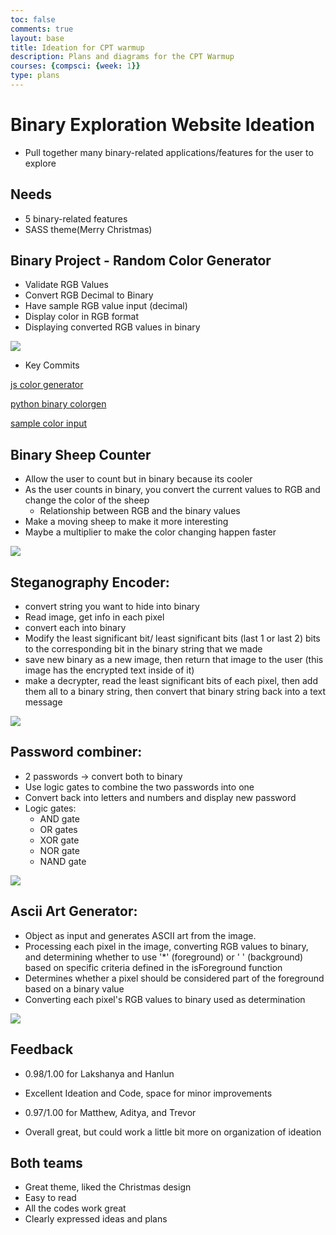 ```yaml
---
toc: false
comments: true
layout: base
title: Ideation for CPT warmup
description: Plans and diagrams for the CPT Warmup
courses: {compsci: {week: 1}}
type: plans
---
```

# Binary Exploration Website Ideation
- Pull together many binary-related applications/features for the user to explore

## Needs
- 5 binary-related features
- SASS theme(Merry Christmas)


## Binary Project - Random Color Generator

- Validate RGB Values
- Convert RGB Decimal to Binary
- Have sample RGB value input (decimal)
- Display color in RGB format
- Displaying converted RGB values in binary

<img src = "https://media.discordapp.net/attachments/1174540464951676969/1174591418451369994/image.png?ex=65682681&is=6555b181&hm=10da97d668d2ce6c0e1dea11fd5e9fd743ab5dacc88778b282c5017d15aa1c79&=&width=1333&height=993">

- Key Commits

<a href="https://github.com/trevorhuang1/cpt_warmup/commit/9da25de7e4f114a33fdb5028e7b4d3d236659a6e">js color generator</a>

<a href="https://github.com/trevorhuang1/cpt_warmup/commit/2d1eac0c2044606f30e2e8d65da9342d9a673608">python binary colorgen</a>

<a href="https://github.com/trevorhuang1/cpt_warmup/commit/a9aa10d3a696960b662604dc98f4ea624c7f5fe5">sample color input</a>

## Binary Sheep Counter

- Allow the user to count but in binary because its cooler
- As the user counts in binary, you convert the current values to RGB and change the color of the sheep
    - Relationship between RGB and the binary values
- Make a moving sheep to make it more interesting
- Maybe a multiplier to make the color changing happen faster
<img src="https://media.discordapp.net/attachments/770342230925246505/1174724123272953926/image.png?ex=6568a218&is=65562d18&hm=78d37e8cc067bf8f6063c43e6e3be8927bcf6d896ac199ad47c0508c6e1e5172&=&width=1440&height=356">

## Steganography Encoder:
- convert string you want to hide into binary
-  Read image, get info in each pixel
- convert each into binary
- Modify the least significant bit/ least significant bits (last 1 or last 2) bits to the corresponding bit in the binary string that we made
- save new binary as a new image, then return that image to the user (this image has the encrypted text inside of it)
- make a decrypter, read the least significant bits of each pixel, then add them all to a binary string, then convert that binary string back into a text message

<img src="https://media.discordapp.net/attachments/1174540464951676969/1174593785125158952/image.png?ex=656828b5&is=6555b3b5&hm=a7011f9a63a9b4446ba284351661dfa585a85b633f4d4548d6ce0ea363583709&=">

## Password combiner:
- 2 passwords → convert both to binary
- Use logic gates to combine the two passwords into one
- Convert back into letters and numbers and display new password
- Logic gates:
    - AND gate
    - OR gates
    - XOR gate
    - NOR gate
    - NAND gate

<img src="https://media.discordapp.net/attachments/1138198617463730330/1174619521932337213/image.png?ex=656840ad&is=6555cbad&hm=fb0a2f5c9057b18b79ed28cdf7d0c6dec4e6523acc454bf9861753e21bee49c6&=">

## Ascii Art Generator:
- Object as input and generates ASCII art from the image.
- Processing each pixel in the image, converting RGB values to binary, and determining whether to use '*' (foreground) or ' ' (background) based on specific criteria defined in the isForeground function
-  Determines whether a pixel should be considered part of the foreground based on a binary value
- Converting each pixel's RGB values to binary used as determination

<img src="https://cdn.discordapp.com/attachments/1174540464951676969/1174883955951026247/Ideation_for_Ascii_Art.png?ex=656936f3&is=6556c1f3&hm=da5e0c773a9140d4eef517b8573d4c673fbe1bec18ce0fb8bd403738afa104c2&">

## Feedback

- 0.98/1.00 for Lakshanya and Hanlun
- Excellent Ideation and Code, space for minor improvements

- 0.97/1.00 for Matthew, Aditya, and Trevor
- Overall great, but could work a little bit more on organization of ideation

## Both teams

- Great theme, liked the Christmas design
- Easy to read
- All the codes work great
- Clearly expressed ideas and plans


<script src="https://utteranc.es/client.js"
        repo="trevorhuang1/cpt_warmup"
        issue-term="pathname"
        theme="github-light"
        crossorigin="anonymous"
        async>
</script>